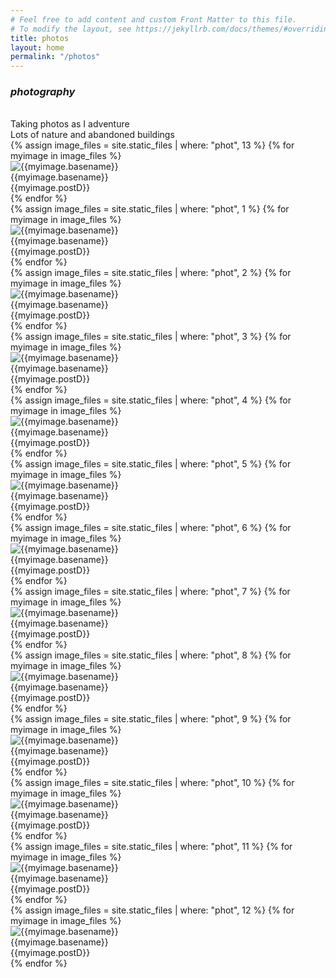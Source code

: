 ```yaml
---
# Feel free to add content and custom Front Matter to this file.
# To modify the layout, see https://jekyllrb.com/docs/themes/#overriding-theme-defaults
title: photos
layout: home
permalink: "/photos"
---
```





### *photography*



<div><br></div>
  Taking photos as I adventure<br>
  Lots of nature and abandoned buildings<br>


<div class="gallery-grid">
	{% assign image_files = site.static_files | where: "phot", 13 %}
	{% for myimage in image_files %}
	<div class="photo">
	    <div class="img">
	      <img class="imgREAL myImg" src="{{ myimage.path }}" alt="{{myimage.basename}}"/>
	    </div>
		<div class="imgText imgTwoline">
		  {{myimage.basename}}<br/>
		  {{myimage.postD}}
		</div>
	</div>
	{% endfor %}
</div>  
<div class="gallery-grid">
	{% assign image_files = site.static_files | where: "phot", 1 %}
	{% for myimage in image_files %}
	<div class="photo">
	    <div class="img ">
	      <img class="imgREAL myImg" src="{{ myimage.path }}" alt="{{myimage.basename}}"/>
	    </div>
		<div class="imgText imgTwoline">
		  {{myimage.basename}}<br/>
		  {{myimage.postD}}
		</div>
	</div>
	{% endfor %}
</div>
<div class="gallery-grid">
	{% assign image_files = site.static_files | where: "phot", 2 %}
	{% for myimage in image_files %}
	<div class="photo">
	    <div class="img ">
	      <img class="imgREAL myImg " src="{{ myimage.path }}" alt="{{myimage.basename}}"/>
	    </div>
		<div class="imgText imgTwoline">
		  {{myimage.basename}}<br/>
		  {{myimage.postD}}
		</div>
	</div>
	{% endfor %}
</div>
<div class="gallery-grid">
	{% assign image_files = site.static_files | where: "phot", 3 %}
	{% for myimage in image_files %}
	<div class="photo">
	    <div class="img ">
	      <img class="imgREAL myImg " src="{{ myimage.path }}" alt="{{myimage.basename}}"/>
	    </div>
		<div class="imgText imgTwoline">
		  {{myimage.basename}}<br/>
		  {{myimage.postD}}
		</div>
	</div>
	{% endfor %}
</div>
<div class="gallery-grid">
	{% assign image_files = site.static_files | where: "phot", 4 %}
	{% for myimage in image_files %}
	<div class="photo">
	    <div class="img ">
	      <img class="imgREAL myImg " src="{{ myimage.path }}" alt="{{myimage.basename}}"/>
	    </div>
		<div class="imgText imgTwoline">
		  {{myimage.basename}}<br/>
		  {{myimage.postD}}
		</div>
	</div>
	{% endfor %}
</div>
<div class="gallery-grid">
	{% assign image_files = site.static_files | where: "phot", 5 %}
	{% for myimage in image_files %}
	<div class="photo">
	    <div class="img ">
	      <img class="imgREAL myImg " src="{{ myimage.path }}" alt="{{myimage.basename}}"/>
	    </div>
		<div class="imgText imgTwoline">
		  {{myimage.basename}}<br/>
		  {{myimage.postD}}
		</div>
	</div>
	{% endfor %}
</div>
<div class="gallery-grid">
	{% assign image_files = site.static_files | where: "phot", 6 %}
	{% for myimage in image_files %}
	<div class="photo">
	    <div class="img ">
	      <img class="imgREAL myImg " src="{{ myimage.path }}" alt="{{myimage.basename}}"/>
	    </div>
		<div class="imgText imgTwoline">
		  {{myimage.basename}}<br/>
		  {{myimage.postD}}
		</div>
	</div>
	{% endfor %}
</div>
<div class="gallery-grid">
	{% assign image_files = site.static_files | where: "phot", 7 %}
	{% for myimage in image_files %}
	<div class="photo">
	    <div class="img ">
	      <img class="imgREAL myImg " src="{{ myimage.path }}" alt="{{myimage.basename}}"/>
	    </div>
		<div class="imgText imgTwoline">
		  {{myimage.basename}}<br/>
		  {{myimage.postD}}
		</div>
	</div>
	{% endfor %}
</div>
<div class="gallery-grid">
	{% assign image_files = site.static_files | where: "phot", 8 %}
	{% for myimage in image_files %}
	<div class="photo">
	    <div class="img ">
	      <img class="imgREAL myImg " src="{{ myimage.path }}" alt="{{myimage.basename}}"/>
	    </div>
		<div class="imgText imgTwoline">
		  {{myimage.basename}}<br/>
		  {{myimage.postD}}
		</div>
	</div>
	{% endfor %}
</div>
<div class="gallery-grid">
	{% assign image_files = site.static_files | where: "phot", 9 %}
	{% for myimage in image_files %}
	<div class="photo">
	    <div class="img ">
	      <img class="imgREAL myImg " src="{{ myimage.path }}" alt="{{myimage.basename}}"/>
	    </div>
		<div class="imgText imgTwoline">
		  {{myimage.basename}}<br/>
		  {{myimage.postD}}
		</div>
	</div>
	{% endfor %}
</div>
<div class="gallery-grid">
	{% assign image_files = site.static_files | where: "phot", 10 %}
	{% for myimage in image_files %}
	<div class="photo">
	    <div class="img ">
	      <img class="imgREAL myImg " src="{{ myimage.path }}" alt="{{myimage.basename}}"/>
	    </div>
		<div class="imgText imgTwoline">
		  {{myimage.basename}}<br/>
		  {{myimage.postD}}
		</div>
	</div>
	{% endfor %}
</div>
<div class="gallery-grid">
	{% assign image_files = site.static_files | where: "phot", 11 %}
	{% for myimage in image_files %}
	<div class="photo">
	    <div class="img ">
	      <img class="imgREAL myImg " src="{{ myimage.path }}" alt="{{myimage.basename}}"/>
	    </div>
		<div class="imgText imgTwoline">
		  {{myimage.basename}}<br/>
		  {{myimage.postD}}
		</div>
	</div>
	{% endfor %}
</div>
<div class="gallery-grid">
	{% assign image_files = site.static_files | where: "phot", 12 %}
	{% for myimage in image_files %}
	<div class="photo">
	    <div class="img ">
	      <img class="imgREAL myImg " src="{{ myimage.path }}" alt="{{myimage.basename}}"/>
	    </div>
		<div class="imgText imgTwoline">
		  {{myimage.basename}}<br/>
		  {{myimage.postD}}
		</div>
	</div>
	{% endfor %}
</div>

